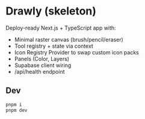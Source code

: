 # Drawly (skeleton)

Deploy-ready Next.js + TypeScript app with:
- Minimal raster canvas (brush/pencil/eraser)
- Tool registry + state via context
- Icon Registry Provider to swap custom icon packs
- Panels (Color, Layers)
- Supabase client wiring
- /api/health endpoint

## Dev

```bash
pnpm i
pnpm dev
